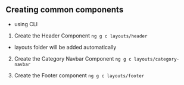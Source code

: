 ## Creating common components
- using CLI

1. Create the Header Component
`ng g c layouts/header`

- layouts folder will be added automatically

2. Create the Category Navbar Component
`ng g c layouts/category-navbar`

3. Create the Footer component
`ng g c layouts/footer`